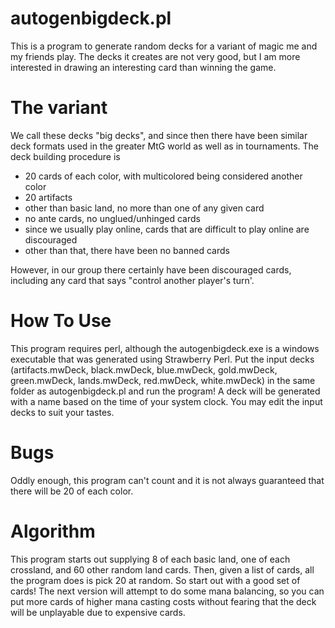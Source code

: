 autogenbigdeck.pl
=================

This is a program to generate random decks for a variant of magic me and my 
friends play.   The decks it creates are not very good, but I am more
interested in drawing an interesting card than winning the game.

The variant
===========

We call these decks "big decks", and since then there have been similar deck
formats used in the greater MtG world as well as in tournaments.  The deck
building procedure is 

* 20 cards of each color, with multicolored being considered another color
* 20 artifacts
* other than basic land, no more than one of any given card
* no ante cards, no unglued/unhinged cards
* since we usually play online, cards that are difficult to play online
  are discouraged
* other than that, there have been no banned cards

However, in our group there certainly have been discouraged cards, including
any card that says "control another player's turn'.

How To Use
==========

This program requires perl, although the autogenbigdeck.exe is a windows 
executable that was generated using Strawberry Perl.  Put the input decks
(artifacts.mwDeck, black.mwDeck, blue.mwDeck, gold.mwDeck, green.mwDeck,
lands.mwDeck, red.mwDeck, white.mwDeck) in the same folder as autogenbigdeck.pl
and run the program!  A deck will be generated with a name based on the time
of your system clock.  You may edit the input decks to suit your tastes.

Bugs
====

Oddly enough, this program can't count and it is not always guaranteed that
there will be 20 of each color.

Algorithm
=========

This program starts out supplying 8 of each basic land, one of each crossland,
and 60 other random land cards.  Then, given a list of cards, all the program 
does is pick 20 at random.  So start out with a good set of cards!  The next 
version will attempt to do some mana balancing, so you can put more cards of 
higher mana casting costs without fearing that the deck will be unplayable due
to expensive cards.
